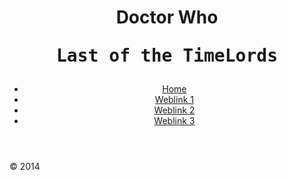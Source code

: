 <!DOCTYPE html>
<html lang='en'>
	<head> 
		<meta charset="utf-8">
		<meta name="description" content="Doctor Who - an autobiography">
		<meta name="keywords" content="doctor, who, kock, kock, tardis, sonic, screwdriver">
		<meta http-equiv="X-UA-Compatible" content="IE=9">
		<meta http-equiv="X-UA-Compatible" content="IE=8">
		<script src="http://code.jquery.com/jquery-1.11.0.min.js"></script>
		<script src="http://code.jquery.com/jquery-migrate-1.2.1.min.js"></script>
		<!--Experimental! <script src='js/scroll.js'></script> -->
		<title>Doctor Who</title>
		<link href='http://fonts.googleapis.com/css?family=Open+Sans:400,300,600' rel='stylesheet' type='text/css'>
		<link href='css/main.css' rel='stylesheet' type='text/css'>
		<script>document.createElement('main');</script>
	</head>
	<body>
		<main>
			<header title>
				<h1>Doctor Who
					<pre>Last of the TimeLords</pre>
				</h1>
				<ul>
					<li><a href='index.html'>Home</a></li>
					<li><a href='weblink1.html#content'>Weblink 1</a></li>
					<li><a href='javascript:void(0)'>Weblink 2</a></li>
					<li><a href='javascript:void(0)'>Weblink 3</a></li>
				</ul>
			</header>
			<div style='text-align: justify' id='content'>
			</div>
		</main>
		<div footer><div style='display: table-cell;vertical-align: middle '>&copy 2014</div></div>
	</body>
</html>
